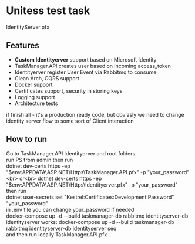 # Unitess test task

IdentityServer.pfx

## Features

- **Custom Identityerver** support based on Microsoft Identity
- TaskManager.API creates user based on incoming access_token
- Identityerver register User Event via Rabbitmq to consume
- Clean Arch, CQRS support
- Docker support
- Certificates support, security in storing keys
- Logging support
- Architecture tests

if finish all - it's a production ready code, but obviasly we need to change identity server flow to some sort of Client interaction

## How to run
Go to TaskManager.API Identityerver and root folders<br>
run PS from admin then run<br>
dotnet dev-certs https -ep "$env:APPDATA\ASP.NET\Https\TaskManager.API.pfx" -p "your_password"<br>
or<br>
dotnet dev-certs https -ep "$env:APPDATA\ASP.NET\Https\Identityerver.pfx" -p "your_password"<br>
then run<br>
dotnet user-secrets set "Kestrel:Certificates:Development:Password" "your_password"<br>
in .env file you can change your_password if needed<br>
docker-compose up -d --build taskmanager-db rabbitmq identityserver-db identityserver
works: docker-compose up -d --build taskmanager-db rabbitmq identityserver-db identityserver seq<br>
and then run locally TaskManager.API.pfx